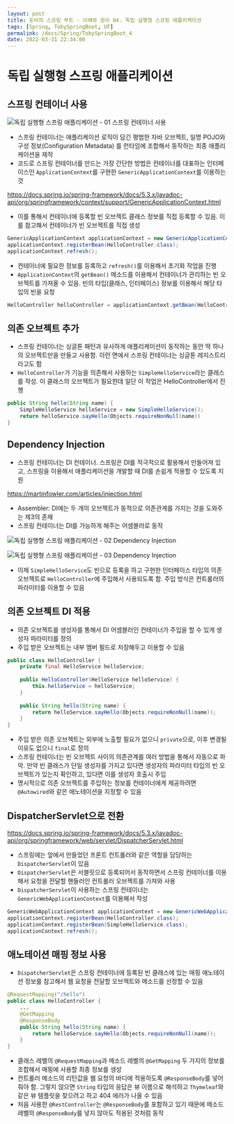 ```yaml
---
layout: post
title: 토비의 스프링 부트 - 이해와 원리 04. 독립 실행형 스프링 애플리케이션
tags: [Spring, TobySpringBoot, UF]
permalink: /docs/Spring/TobySpringBoot_4
date: 2022-03-31 22:34:00
---
```

# 독립 실행형 스프링 애플리케이션
## 스프링 컨테이너 사용
![독립 실행형 스프링 애플리케이션 - 01  스프링 컨테이너 사용](https://user-images.githubusercontent.com/52024566/229534638-0b65ce10-2a73-4cc9-8b05-7024c5e0e771.png)

- 스프링 컨테이너는 애플리케이션 로직이 담긴 평범한 자바 오브젝트, 일명 POJO와 구성 정보(Configuration Metadata) 를 런타임에 조합해서 동작하는 최종 애플리케이션을 제작
- 코드로 스프링 컨테이너를 만드는 가장 간단한 방법은 컨테이너를 대표하는 인터페이스인 `ApplicationContext`를 구현한 `GenericApplicationContext`를 이용하는 것

https://docs.spring.io/spring-framework/docs/5.3.x/javadoc-api/org/springframework/context/support/GenericApplicationContext.html

- 이를 통해서 컨테이너에 등록할 빈 오브젝트 클래스 정보를 직접 등록할 수 있음. 이를 참고해서 컨테이너가 빈 오브젝트를 직접 생성

```java
GenericApplicationContext applicationContext = new GenericApplicationContext();
applicationContext.registerBean(HelloController.class);
applicationContext.refresh();
```

- 컨테이너에 필요한 정보를 등록하고 `refresh()`를 이용해서 초기화 작업을 진행
- `ApplicationContext`의 `getBean()` 메소드를 이용해서 컨테이너가 관리하는 빈 오브젝트를 가져올 수 있음. 빈의 타입(클래스, 인터페이스) 정보를 이용해서 해당 타입의 빈을 요청

```java
HelloController helloController = applicationContext.getBean(HelloController.class);
```
## 의존 오브젝트 추가
- 스프링 컨테이너는 싱글톤 패턴과 유사하게 애플리케이션이 동작하는 동안 딱 하나의 오브젝트만을 만들고 사용함. 이런 면에서 스프링 컨테이너는 싱글톤 레지스트리라고도 함
- `HelloController`가 기능을 의존해서 사용하는 `SimpleHelloService`라는 클래스를 작성. 이 클래스의 오브젝트가 필요한데 일단 이 작업은 HelloController에서 진행

```java
public String hello(String name) {
    SimpleHelloService helloService = new SimpleHelloService();
    return helloService.sayHello(Objects.requireNonNull(name))
}
```
## Dependency Injection
- 스프링 컨테이너는 DI 컨테이너. 스프링은 DI를 적극적으로 활용해서 만들어져 있고, 스프링을 이용해서 애플리케이션을 개발할 때 DI를 손쉽게 적용할 수 있도록 지원

https://martinfowler.com/articles/injection.html

- Assembler: DI에는 두 개의 오브젝트가 동적으로 의존관계를 가지는 것을 도와주는 제3의 존재
- 스프링 컨테이너는 DI를 가능하게 해주는 어셈블러로 동작

![독립 실행형 스프링 애플리케이션 - 02  Dependency Injection](https://user-images.githubusercontent.com/52024566/229536427-008c8cd7-e4a8-4771-9dd1-17674d4bc0a8.png)

![독립 실행형 스프링 애플리케이션 - 03  Dependency Injection](https://user-images.githubusercontent.com/52024566/229536433-a190314b-9508-4044-b243-a591d8afcf43.png)

- 이제 `SimpleHelloService`도 빈으로 등록을 하고 구현한 인터페이스 타입의 의존 오브젝트로 `HelloController`에 주입해서 사용되도록 함. 주입 방식은 컨트롤러의 파라미터를 이용할 수 있음
## 의존 오브젝트 DI 적용
- 의존 오브젝트를 생성자를 통해서 DI 어셈블러인 컨테이너가 주입을 할 수 있게 생성자 파라미터를 정의
- 주입 받은 오브젝트는 내부 멤버 필드로 저장해두고 이용할 수 있음

```java
public class HelloController {
    private final HelloService helloService;
  
    public HelloController(HelloService helloService) {
        this.helloService = helloService;
    }
  
    public String hello(String name) {
        return helloService.sayHello(Objects.requireNonNull(name));
    }
}
```

- 주입 받은 의존 오브젝트는 외부에 노출할 필요가 없으니 `private`으로, 이후 변경될 이유도 없으니 `final`로 정의
- 스프링 컨테이너는 빈 오브젝트 사이의 의존관계를 여러 방법을 통해서 자동으로 파악. 만약 빈 클래스가 단일 생성자를 가지고 있다면 생성자의 파라미터 타입의 빈 오브젝트가 있는지 확인하고, 있다면 이를 생성자 호출시 주입
- 명시적으로 의존 오브젝트를 주입하는 정보를 컨테이너에게 제공하려면 `@Autowired`와 같은 애노테이션을 지정할 수 있음
## DispatcherServlet으로 전환
https://docs.spring.io/spring-framework/docs/5.3.x/javadoc-api/org/springframework/web/servlet/DispatcherServlet.html

- 스프링에는 앞에서 만들었던 프론트 컨트롤러와 같은 역할을 담당하는 `DispatcherServlet`이 있음
- `DispatcherServlet`은 서블릿으로 등록되어서 동작하면서 스프링 컨테이너를 이용해서 요청을 전달할 핸들러인 컨트롤러 오브젝트를 가져와 사용
- `DispatcherServlet`이 사용하는 스프링 컨테이너는 `GenericWebApplicationContext`를 이용해서 작성

```java
GenericWebApplicationContext applicationContext = new GenericWebApplicationContext();
applicationContext.registerBean(HelloController.class);
applicationContext.registerBean(SimpleHelloService.class);
applicationContext.refresh();
```
## 애노테이션 매핑 정보 사용
- `DispatcherServlet`은 스프링 컨테이너에 등록된 빈 클래스에 있는 매핑 애노테이션 정보를 참고해서 웹 요청을 전달할 오브젝트와 메소드를 선정할 수 있음

```java
@RequestMapping("/hello")
public class HelloController {
    ...
    @GetMapping
    @ResponseBody
    public String hello(String name) {
        return helloService.sayHello(Objects.requireNonNull(name));
    }
}
```

- 클래스 레벨의 `@RequestMapping`과 메소드 레벨의 `@GetMapping` 두 가지의 정보를 조합해서 매핑에 사용할 최종 정보를 생성
- 컨트롤러 메소드의 리턴값을 웹 요청의 바디에 적용하도록 `@ResponseBody`를 넣어줘야 함. 그렇지 않으면 `String` 타입의 응답은 뷰 이름으로 해석하고 `Thymeleaf`와 같은 뷰 템플릿을 찾으려고 하고 404 에러가 나올 수 있음
- 처음 사용한 `@RestController`는 `@ResponseBody`를 포함하고 있기 때문에 메소드 레벨의 `@ResponseBody`를 넣지 않아도 적용된 것처럼 동작